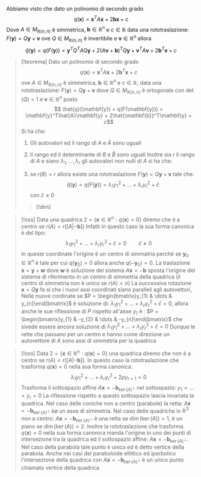 Abbiamo visto che dato un polinomio di secondo grado
 $$ q(\mathbf{x}) = \mathbf{x}^TA\mathbf{x} + 2\mathbf{b} \mathbf{x} + c $$
 Dove $A \in M_{\mathbb{R}(n,n)}$ è simmetrica, $\mathbf{b} \in \mathbb{R}^n$ e $c \in \mathbb{R}$ data una rototraslazione: $F(\mathbf{y}) = Q\mathbf{y} + \mathbf{v}$ ove $Q \in M_{\mathbb{R}(n,n)}$ è invertibile e $\mathbf{v} \in \mathbb{R}^n$ allora
  $$ \hat{q}(\mathbf{y}) = q(F(\mathbf{y})) =\mathbf{y}^TQ^TAQ\mathbf{y} + 2(A\mathbf{v}+\mathbf{b})^TQ\mathbf{y} + \mathbf{v}^TA\mathbf{v} + 2\mathbf{b}^T\mathbf{v} + c$$ 
  >[!teorema]
  >Dato un polinomio di secondo grado
  > $$ q(\mathbf{x}) = \mathbf{x}^TA\mathbf{x} + 2\mathbf{b}^T \mathbf{x} + c $$
  > ove $A \in M_{\mathbb{R}(n,n)}$ è simmetrica, $\mathbf{b} \in \mathbb{R}^n$ e $c \in \mathbb{R}$, data una rototraslazione: $F(\mathbf{y})=Q\mathbf{y}+\mathbf{v}$ dove $Q \in M_{\mathbb{R}(n,n)}$ è ortogonale con $\det(Q) = 1$ e $\mathbf{v} \in \mathbb{R}^n$ posto
  > $$ \hat{q}(\mathbf{y}) = q(F(\mathbf{y})) = \mathbf{y}^T\hat{A}\mathbf{y} + 2\hat{\mathbf{b}}^T\mathbf{y} + c$$
  > Si ha che:
  > 1. Gli autovalori ed il rango di $A$ e $\hat{A}$ sono uguali
  > 2. Il rango ed il determinante di $B$ e $\hat{B}$ sono uguali
  > Inoltre sia $r$ il rango di $A$ e siano $\lambda_{1},\dots,\lambda_{r}$ gli autovalori non nulli di $A$ si ha che:
  > 
  > 1. se $r(B) = r$ allora esiste una rototraslazione $F(\mathbf{y}) =Q\mathbf{y} +\mathbf{v}$ tale che:
  >    $$ \hat{q}(\mathbf{y})= q(F(\mathbf{y})) = \lambda_{1}y_{1}^2 + \dots + \lambda_{r}y^2_{r}+ \hat{c} $$
  > con $\hat{c} \neq 0$
  > 
  >>[!dim]

>[!oss]
>Data una quadrica $\mathcal{2} = \left\{ \mathbf{x} \in \mathbb{R}^n: q(\mathbf{x}) = 0 \right\}$ diremo che è a centro se $r(A) = r([A|-\mathbf{b}])$
>Infatti in questo caso la sua forma canonica è del tipo: 
> $$ \lambda_{1}y_{1}^2 + \dots + \lambda_{r}y_{r}^2 + \hat{c} = 0\qquad \hat{c} \neq 0 $$
> In queste coordinate l'origine è un centro di simmatria perchè se $\mathbf{y}_{0} \in \mathbb{R}^n$ è tale per cui $q(\mathbf{y}_{0})=0$ allora anche $q(-\mathbf{y}_{0}) = 0$. La traslazione $\mathbf{x} = \mathbf{y} + \mathbf{w}$ dove $\mathbf{w}$ è soluzione del sistema $A\mathbf{x} = -\mathbf{b}$ sposta l'origine del sistema di riferimento in un centro di simmetria della quadrica (il centro di simmetria non è unico se $r(A)<n$)
> La successiva rotazione $\mathbf{x} = Q\mathbf{y}$ fa si che i nuovi assi coordinati siano paralleli agli autovettori, Nelle nuove cordinate se $P = \begin{bmatrix}y_{1} & \dots & y_{n}\end{bmatrix}$ è soluzione di: $\lambda_{1}y_{1}^2 + \dots + \lambda_{r}y_{r}^2 + \hat{c} = 0$, allora anche le sue riflessione di $P$ rispetto all'asse $y_{1}$ è : $P = \begin{bmatrix}y_{1} & -y_{2} & \dots & -y_{n}\end{bmatrix}$ che sivede essere ancora soluzione di $\lambda_{1}y_{1}^2 + \dots + \lambda_{r}y_{r}^2 + \hat{c} = 0$
> Dunque le rette che passano per un centro e hanno come direzione un autovettore di $A$ sono assi di simmetria per la quadrica

>[!oss]
>Data $\mathcal{2} = \left\{ \mathbf{x} \in \mathbb{R}^n : q(\mathbf{x}) = 0 \right\}$ una quadrica diremo che non è a centro se $r(A) < r([A|-\mathbf{b}])$. In questo caso la rototraslazione che trasforma $q(\mathbf{x}) = 0$ nella sua forma canonica:
> $$ \lambda_{1}y_{1}^2 + \dots + \lambda_{r}y_{r}^2 + 2py_{r+1} = 0$$
> Trasforma il sottospazio affine $A\mathbf{x} = - \mathbf{b}_{\ker(A)^\perp}$ nel sottospazio: $y_{1} = \dots = y_{r} = 0$
> La riflessione rispetto a questo sottospazio lascia invariata la quadrica. Nel caso delle coniche non a centro (parabole) la retta: $A\mathbf{x} = -\mathbf{b}_{\ker(A)^\perp}$ èø un asse di simmetria. Nel caso delle quadriche in $\mathbb{R}^3$ non a centro: $A\mathbf{x} = -\mathbf{b}_{\ker(A)^\perp}$ è una retta se $\dim(\ker(A)) = 1$, è un piano se $\dim(\ker(A)) = 2$.
> Inoltre la rototraslazione che trasforma $q(\mathbf{x}) =0$ nella sua forma canonica manda l'origine in uno dei punti di intersezione tra la quadrica ed il sottospazio affine: $A\mathbf{x} = -\mathbf{b}_{\ker(A)^\perp}$.
> Nel caso della parabola tale punto è unico ed è detto vertice della parabola. Anche nei casi del paraboloide ellittico ed iperbolico l'intersezione della quadrica con $A\mathbf{x} = -\mathbf{b}_{\ker(A)^\perp}$ è un unico punto chiamato vertice della quadrica
